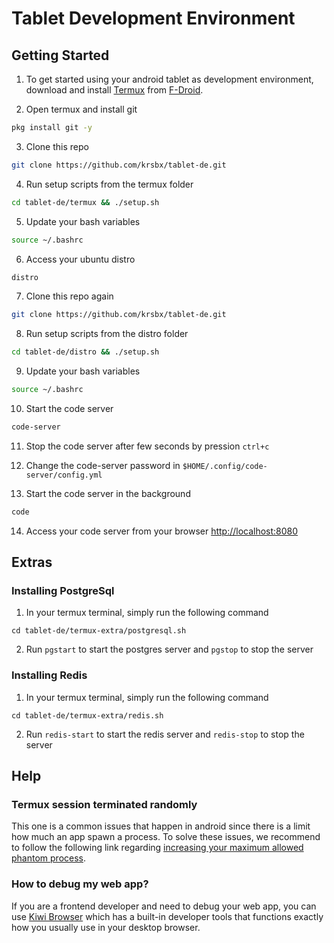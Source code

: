 # Tablet Development Environment

## Getting Started

1. To get started using your android tablet as development environment, download and install [Termux](https://f-droid.org/en/packages/com.termux/) from [F-Droid](https://f-droid.org/en/packages/com.termux/).

2. Open termux and install git

```sh
pkg install git -y
```

3. Clone this repo

```sh
git clone https://github.com/krsbx/tablet-de.git
```

4. Run setup scripts from the termux folder

```sh
cd tablet-de/termux && ./setup.sh
```

5. Update your bash variables

```sh
source ~/.bashrc
```

6. Access your ubuntu distro

```sh
distro
```

7. Clone this repo again

```sh
git clone https://github.com/krsbx/tablet-de.git
```

8. Run setup scripts from the distro folder

```sh
cd tablet-de/distro && ./setup.sh
```

9. Update your bash variables

```sh
source ~/.bashrc
```

10. Start the code server

```sh
code-server
```

11. Stop the code server after few seconds by pression `ctrl+c`

12. Change the code-server password in `$HOME/.config/code-server/config.yml`

13. Start the code server in the background

```sh
code
```

14. Access your code server from your browser [http://localhost:8080](http://localhost:8080)

## Extras

### Installing PostgreSql

1. In your termux terminal, simply run the following command

```
cd tablet-de/termux-extra/postgresql.sh
```

2. Run `pgstart` to start the postgres server and `pgstop` to stop the server

### Installing Redis

1. In your termux terminal, simply run the following command

```
cd tablet-de/termux-extra/redis.sh
```

2. Run `redis-start` to start the redis server and `redis-stop` to stop the server

## Help

### Termux session terminated randomly

This one is a common issues that happen in android since there is a limit how much an app spawn a process. To solve these issues, we recommend to follow the following link regarding [increasing your maximum allowed phantom process](https://github.com/agnostic-apollo/Android-Docs/blob/master/en/docs/apps/processes/phantom-cached-and-empty-processes.md#how-to-disable-the-phantom-processes-killing).

### How to debug my web app?

If you are a frontend developer and need to debug your web app, you can use [Kiwi Browser](https://play.google.com/store/apps/details?id=com.kiwibrowser.browser&hl=en&gl=US) which has a built-in developer tools that functions exactly how you usually use in your desktop browser.

